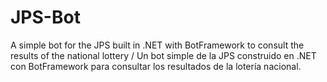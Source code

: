 # JPS-Bot
A simple bot for the JPS built in .NET with BotFramework to consult the results of the national lottery / Un bot simple de la JPS construido en .NET con BotFramework para consultar los resultados de la lotería nacional.
